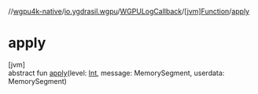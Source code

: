 //[wgpu4k-native](../../../../index.md)/[io.ygdrasil.wgpu](../../index.md)/[WGPULogCallback](../index.md)/[[jvm]Function](index.md)/[apply](apply.md)

# apply

[jvm]\
abstract fun [apply](apply.md)(level: [Int](https://kotlinlang.org/api/core/kotlin-stdlib/kotlin/-int/index.html), message: MemorySegment, userdata: MemorySegment)